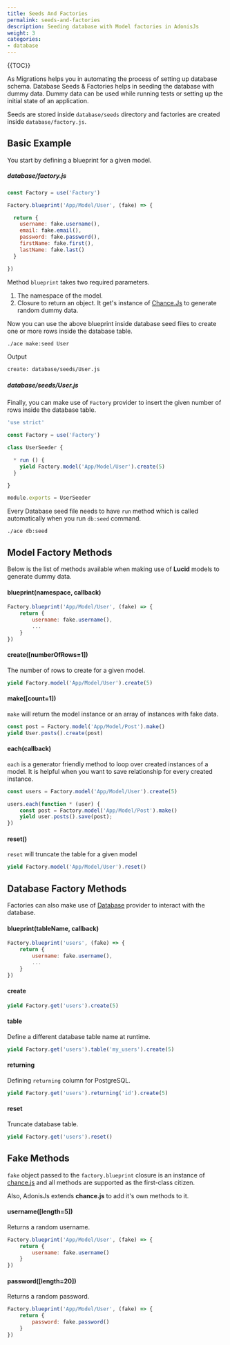```yaml
---
title: Seeds And Factories
permalink: seeds-and-factories
description: Seeding database with Model factories in AdonisJs
weight: 3
categories:
- database
---
```


{{TOC}}

As Migrations helps you in automating the process of setting up database schema. Database Seeds & Factories helps in seeding the database with dummy data. Dummy data can be used while running tests or setting up the initial state of an application.

Seeds are stored inside `database/seeds` directory and factories are created inside `database/factory.js`.

## Basic Example

You start by defining a blueprint for a given model.

##### database/factory.js
```javascript
const Factory = use('Factory')

Factory.blueprint('App/Model/User', (fake) => {

  return {
    username: fake.username(),
    email: fake.email(),
    password: fake.password(),
    firstName: fake.first(),
    lastName: fake.last()
  }

})
```

Method `blueprint` takes two required parameters.

1. The namespace of the model.
2. Closure to return an object. It get's instance of [Chance.Js](http://chancejs.com) to generate random dummy data.

Now you can use the above blueprint inside database seed files to create one or more rows inside the database table.

```bash
./ace make:seed User
```

Output

```bash
create: database/seeds/User.js
```

##### database/seeds/User.js

Finally, you can make use of `Factory` provider to insert the given number of rows inside the database table.

```javascript
'use strict'

const Factory = use('Factory')

class UserSeeder {

  * run () {
    yield Factory.model('App/Model/User').create(5)
  }

}

module.exports = UserSeeder
```

Every Database seed file needs to have `run` method which is called automatically when you run `db:seed` command.

```
./ace db:seed
```

## Model Factory Methods

Below is the list of methods available when making use of **Lucid** models to generate dummy data.

#### blueprint(namespace, callback)

```javascript
Factory.blueprint('App/Model/User', (fake) => {
    return {
        username: fake.username(),
        ...
    }
})
```


#### create([numberOfRows=1])

The number of rows to create for a given model.

```javascript
yield Factory.model('App/Model/User').create(5)
```

#### make([count=1])

`make` will return the model instance or an array of instances with fake data.

```javascript
const post = Factory.model('App/Model/Post').make()
yield User.posts().create(post)
```

#### each(callback)

`each` is a generator friendly method to loop over created instances of a model. It is helpful when you want to save relationship for every created instance.

```javascript
const users = Factory.model('App/Model/User').create(5)

users.each(function * (user) {
    const post = Factory.model('App/Model/Post').make()
    yield user.posts().save(post);
})
```

#### reset()

`reset` will truncate the table for a given model

```javascript
yield Factory.model('App/Model/User').reset()
```

## Database Factory Methods

Factories can also make use of [Database](database-setup) provider to interact with the database.

#### blueprint(tableName, callback)

```javascript
Factory.blueprint('users', (fake) => {
    return {
        username: fake.username(),
        ...
    }
})
```

#### create

```javascript
yield Factory.get('users').create(5)
```

#### table

Define a different database table name at runtime.

```javascript
yield Factory.get('users').table('my_users').create(5)
```

#### returning

Defining `returning` column for PostgreSQL.

```javascript
yield Factory.get('users').returning('id').create(5)
```

#### reset

Truncate database table.

```javascript
yield Factory.get('users').reset()
```

## Fake Methods

`fake` object passed to the `factory.blueprint` closure is an instance of [chance.js](http://chancejs.com/) and all methods are supported as the first-class citizen.

Also, AdonisJs extends **chance.js** to add it's own methods to it.

#### username([length=5])

Returns a random username.

```javascript
Factory.blueprint('App/Model/User', (fake) => {
    return {
        username: fake.username()
    }
})
```

#### password([length=20])

Returns a random password.

```javascript
Factory.blueprint('App/Model/User', (fake) => {
    return {
        password: fake.password()
    }
})
```
